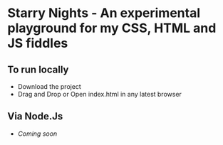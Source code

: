 # Starry Nights - An experimental playground for my CSS, HTML and JS fiddles
## To run locally
- Download the project
- Drag and Drop or Open index.html in any latest browser
## Via Node.Js
- _Coming soon_
